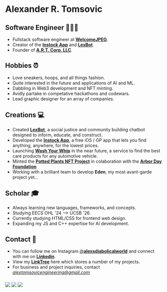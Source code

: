 # Alexander R. Tomsovic


## Software Engineer 👨🏻‍💻
- Fullstack software engineer at [**WelcomeJPEG**](https://welcomejpeg.com). 
- Creator of the [**Instock App**](https://instockapp.org) and [**LexBot**](https://lexbot.org).
- Founder of [**A.R.T. Corp, LLC**](https://alextomsovic1.wixsite.com/artcorp).

## Hobbies ⏰
- Love sneakers, hoops, and all things fashion. 
- Quite interested in the future and applications of AI and ML.
- Dabbling in Web3 development and NFT minting.
- Avidly partake in competative hackathons and codewars.
- Lead graphic designer for an array of companies.

## Creations 💻
- Created [**LexBot**](https://lexbot.org), a social justice and community building chatbot designed to inform, educate, and construct.
- Developed the [**Instock App**](https://instockapp.org), a free iOS / GP app that lets you find anything, anywhere, for the lowest prices.
- Launching [**Wash Your Whip**](https://washyourwhip.com) in the near future, a service to find the best care products for any automotive vehicle. 
- Minted the [**Potted Plants NFT Project**](https://opensea.io/pottedplantsnft) in colaboration with the [**Arbor Day Foundation**](https://www.arborday.org/) 
- Working with a brilliant team to develop **Eden**, my  most avant-garde project yet...

## Scholar 🎓
- Always learning new languages, frameworks, and concepts.
- Studying EECS OHL '24 --> UCSB '26.
- Currently studying HTML/CSS for frontend web design. 
- Expanding my JS and C++ expertise for AI development. 

## Contact 📩
- You can follow me on Instagram [@**alexsdiabolicalworld**](https://instagram.com/alexsdiabolicalworld) and connect with me on [**Linkedin**](www.linkedin.com/in/alexandertomsovic).
- View my [**LinkTree**](https:linktr.ee/alextomsovic) here which stores a number of my projects. 
- For business and project inquiries, contact *alextomsovicengineering@gmail.com*

###
![](https://komarev.com/ghpvc/?username=alexandertomsovic&style=flat-square&color=ff0000)
![](https://img.shields.io/static/v1?label=Instock+Users&style=flat-square&logo=bitcoin&message=11,291&color=3E77B6)
![](https://img.shields.io/static/v1?label=Trees+Planted+With+Potted+Plants+Project&style=flat-square&message=189&color=357A38)
